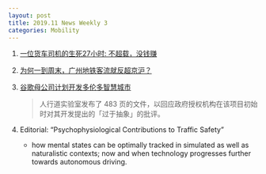 ```yaml
---
layout: post
title: 2019.11 News Weekly 3
categories: Mobility
---
```


1. [一位货车司机的生死27小时: 不超载，没钱赚](https://www.huxiu.com/article/326616.html)

2. [为何一到周末，广州地铁客流就反超京沪？](https://www.huxiu.com/article/326635.html)

3. [谷歌母公司计划开发多伦多智慧城市](https://www.jiqizhixin.com/dailies/7329f31c-d5f5-449e-8610-50ce7061f82e)

    > 人行道实验室发布了 483 页的文件，以回应政府授权机构在该项目初始时对其开发提出的「过于抽象」的批评。

4. Editorial: “Psychophysiological Contributions to Traffic Safety”

    -  how mental states can be optimally tracked in simulated as well as naturalistic contexts; now and when technology progresses further towards autonomous driving.